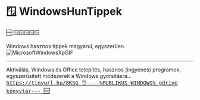 # 🪟 WindowsHunTippek
🆓 
🪟🪟🪟🪟🪟

Windows hasznos tippek magyarul, egyszerűen.
![MicrosoftWindowsXpGIF](https://github.com/user-attachments/assets/04ee81b1-2be0-4aec-a4e1-d5866545edbc)

<hr>
Aktiválás, Windows és Office telepítés, hasznos (ingyenes) programok, egyszerűsített módszerek a Windows gyorsításra...
<tt font-weight="bold"><a href="https://tinyurl.hu/8KSG">https://tinyurl.hu/8KSG 👌 ---%PUBLIKUS-WINDOWS% gdrive könyvtár--- 🆓 </a></tt>


